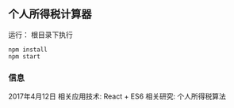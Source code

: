 ## 个人所得税计算器
运行：
根目录下执行

```
npm install
npm start
```

### 信息
2017年4月12日
相关应用技术: React + ES6
相关研究: 个人所得税算法
